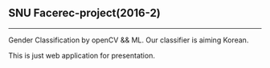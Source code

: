 ## SNU Facerec-project(2016-2)
---
Gender Classification by openCV && ML.
Our classifier is aiming Korean.

This is just web application for presentation.

